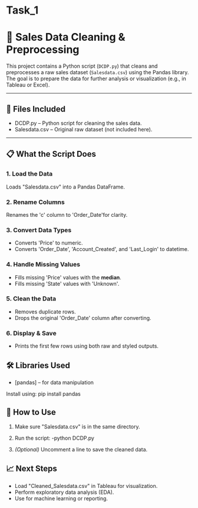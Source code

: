 # Task_1
# 🧼 Sales Data Cleaning & Preprocessing
This project contains a Python script (`DCDP.py`) that cleans and preprocesses a raw sales dataset (`Salesdata.csv`) using the Pandas library. The goal is to prepare the data for further analysis or visualization (e.g., in Tableau or Excel).

---

## 📂 Files Included
- DCDP.py – Python script for cleaning the sales data.
- Salesdata.csv – Original raw dataset (not included here).
---
## 📋 What the Script Does
### 1. Load the Data
Loads "Salesdata.csv" into a Pandas DataFrame.
### 2. Rename Columns
Renames the 'c' column to 'Order_Date'for clarity.
### 3. Convert Data Types
- Converts 'Price' to numeric.
- Converts 'Order_Date', 'Account_Created', and 'Last_Login' to datetime.
### 4. Handle Missing Values
- Fills missing 'Price' values with the **median**.
- Fills missing 'State' values with 'Unknown'.
### 5. Clean the Data
- Removes duplicate rows.
- Drops the original 'Order_Date' column after converting.
### 6. Display & Save
- Prints the first few rows using both raw and styled outputs.

## 🛠 Libraries Used
- [pandas] – for data manipulation

Install using:
pip install pandas

## 🚀 How to Use
1. Make sure "Salesdata.csv" is in the same directory.

2. Run the script:
-python DCDP.py

3. *(Optional)* Uncomment a line to save the cleaned data.

## 📈 Next Steps
- Load "Cleaned_Salesdata.csv" in Tableau for visualization.
- Perform exploratory data analysis (EDA).
- Use for machine learning or reporting.




